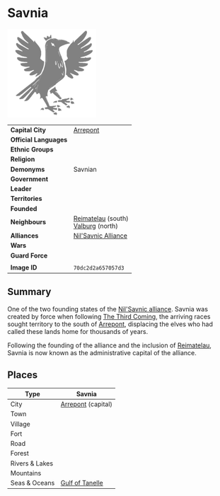 # Savnia

<img src="https://raw.githubusercontent.com/jesskelsall/astarus-images/main/symbols/70dc2d2a657057d3.png" height="200" />

|||
| --- | --- |
| **Capital City** | [Arrepont](../../../places/settlements/cities/arrepont.md) | civilisation.2
| **Official Languages** | |
| **Ethnic Groups** | |
| **Religion** | |
| **Demonyms** | Savnian |
| **Government** | |
| **Leader** | |
| **Territories** | |
| **Founded** | |
| **Neighbours** | [Reimatelau](reimatelau.md) (south)<br>[Valburg](valburg.md) (north) |
| **Alliances** | [Nil'Savnic Alliance](../nilsavnic-alliance.md) |
| **Wars** | |
| **Guard Force** | |
|||
| **Image ID** | `70dc2d2a657057d3` |

## Summary

One of the two founding states of the [Nil'Savnic alliance](../nilsavnic-alliance.md). Savnia was created by force when following [The Third Coming](../../../history/events/the-third-coming.md), the arriving races sought territory to the south of [Arrepont](../../../places/settlements/cities/arrepont.md), displacing the elves who had called these lands home for thousands of years.

Following the founding of the alliance and the inclusion of [Reimatelau](reimatelau.md), Savnia is now known as the administrative capital of the alliance.

## Places

| Type | Savnia |
| --- | --- |
| City | [Arrepont](../../../places/settlements/cities/arrepont.md) (capital) |
| Town | |
| Village | |
| Fort | |
| Road | |
| Forest | |
| Rivers & Lakes | |
| Mountains | |
| Seas & Oceans | [Gulf of Tanelle](../../../places/topography/seas-oceans/gulf-of-tanelle.md) |
